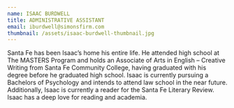 ```yaml
---
name: ISAAC BURDWELL
title: ADMINISTRATIVE ASSISTANT
email: iburdwell@simonsfirm.com
thumbnail: /assets/isaac-burdwell-thumbnail.jpg
---
```

<!--StartFragment-->

Santa Fe has been Isaac’s home his entire life. He attended high school at The MASTERS Program and holds an Associate of Arts in English – Creative Writing from Santa Fe Community College, having graduated with his degree before he graduated high school. Isaac is currently pursuing a Bachelors of Psychology and intends to attend law school in the near future.  Additionally, Isaac is currently a reader for the Santa Fe Literary Review. Isaac has a deep love for reading and academia.